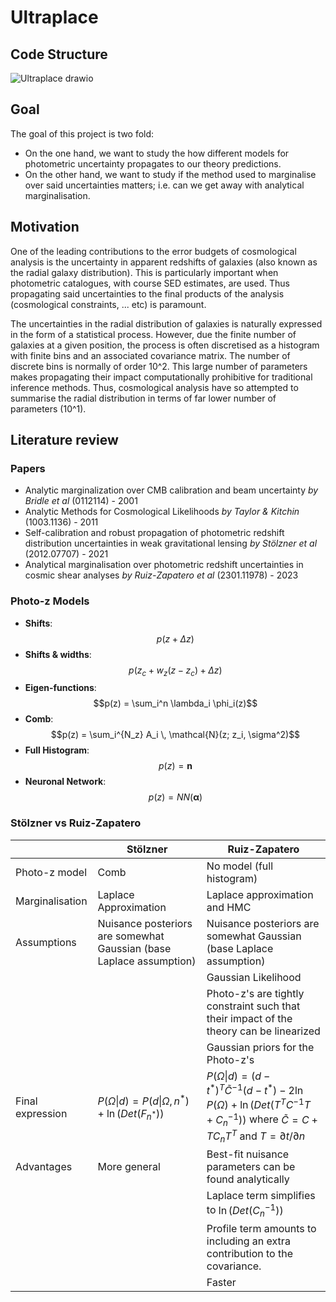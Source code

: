 # Ultraplace

## Code Structure
![Ultraplace drawio](https://github.com/JaimeRZP/ultraplace/assets/39957598/35e41ed8-7c7f-42b2-a4ce-618a1f19bd1b)

## Goal
The goal of this project is two fold:
- On the one hand, we want to study the how different models for photometric uncertainty propagates to our theory predictions. 
- On the other hand, we want to study if the method used to marginalise over said uncertainties matters; i.e. can we get away with analytical marginalisation.
## Motivation

One of the leading contributions to the error budgets of cosmological analysis is the uncertainty in apparent redshifts of galaxies (also known as the radial galaxy distribution). This is particularly important when photometric catalogues, with course SED estimates, are used. Thus propagating said uncertainties to the final products of the analysis (cosmological constraints, ... etc) is paramount. 

The uncertainties in the radial distribution of galaxies is naturally expressed in the form of a statistical process. However, due the finite number of galaxies at a given position, the process is often discretised as a histogram with finite bins and an associated covariance matrix. The number of discrete bins is normally of order 10^2. This large number of parameters makes propagating their impact computationally prohibitive for traditional inference methods. Thus, cosmological analysis have so attempted to summarise the radial distribution in terms of far lower number of parameters (10^1). 
## Literature review
### Papers
- Analytic marginalization over CMB calibration and beam uncertainty *by Bridle et al* (0112114) - 2001
- Analytic Methods for Cosmological Likelihoods *by Taylor & Kitchin* (1003.1136) - 2011
- Self-calibration and robust propagation of photometric redshift distribution uncertainties in weak gravitational lensing *by Stölzner et al* (2012.07707) - 2021
- Analytical marginalisation over photometric redshift uncertainties in cosmic shear analyses *by Ruiz-Zapatero et al* (2301.11978) - 2023
### Photo-z Models
* **Shifts**: $$p(z + \Delta z)$$
* **Shifts & widths**: $$p(z_c + w_{z}(z-z_c) + \Delta z)$$
* **Eigen-functions**: $$p(z) = \sum_i^n \lambda_i \phi_i(z)$$
* **Comb**:  $$p(z) = \sum_i^{N_z} A_i \, \mathcal{N}(z; z_i, \sigma^2)$$
* **Full Histogram**: $$p(z) = \boldsymbol{n}$$
* **Neuronal Network**: $$p(z) = NN(\boldsymbol{\alpha})$$ 

### Stölzner vs Ruiz-Zapatero
|                  | Stölzner                                                            | Ruiz-Zapatero                                                                                                                                                           |  
| ---------------- | ------------------------------------------------------------------- | ----------------------------------------------------------------------------------------------------------------------------------------------------------------------- | 
| Photo-z model    | Comb                                                                | No model (full histogram)                                                                                                                                               |  
| Marginalisation  | Laplace Approximation                                               | Laplace approximation and HMC                                                                                                                                           |   
| Assumptions      | Nuisance posteriors are somewhat Gaussian (base Laplace assumption) | Nuisance posteriors are somewhat Gaussian (base Laplace assumption)                                                                                                     |   
|                  |                                                                     | Gaussian Likelihood                                                                                                                                                     |  
|                  |                                                                     | Photo-z's are tightly constraint such that their impact of the theory can be linearized                                                                                 |   
|                  |                                                                     | Gaussian priors for the Photo-z's                                                                                                                                       |    
| Final expression | $P(\Omega \| d) = P(d \| \Omega, n^*) + \ln(Det(F_{n^*}))$          | $P(\Omega \| d) = (d - t^*)^T \tilde{C}^{-1} (d-t^*) - 2 \ln P(\Omega) + \ln(Det(T^T C^{-1}T+C_n^{-1}))$ where $\tilde{C} = C + TC_nT^T$ and $T= \partial t/\partial n$ |    
| Advantages       | More general                                                        | Best-fit nuisance parameters can be found analytically                                                                                                                  |   
|                  |                                                                     | Laplace term simplifies to $\ln(Det(C_n^{-1}))$                                                                                                                         |    
|                  |                                                                     | Profile term amounts to including an extra contribution to the covariance.                                                                                                      |    
|                  |                                                                     | Faster                                                                                                                                                             |    
